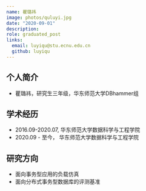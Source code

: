 ```yaml
---
name: 瞿璐祎
image: photos/quluyi.jpg
date: "2020-09-01"
description: 
role: graduated_post
links:
  email: luyiqu@stu.ecnu.edu.cn
  github: luyiqu
---
```


## 个人简介

- 瞿璐祎，研究生三年级，华东师范大学DBhammer组



## 学术经历

- 2016.09-2020.07, 华东师范大学数据科学与工程学院
- 2020.09 - 至今， 华东师范大学数据科学与工程学院



## 研究方向

- 面向事务型应用的负载仿真
- 面向分布式事务型数据库的评测基准